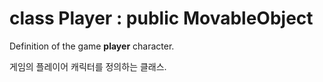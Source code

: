 # class Player : public MovableObject

Definition of the game **player** character.

게임의 플레이어 캐릭터를 정의하는 클래스.